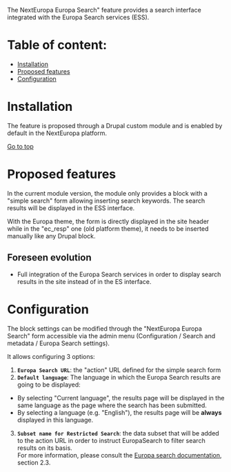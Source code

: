 The NextEuropa Europa Search" feature provides a search interface integrated with the 
Europa Search services (ESS).


Table of content:
=================
- [Installation](#installation)
- [Proposed features](#features)
- [Configuration](#configuration)

# Installation

The feature is proposed through a Drupal custom module and is enabled by default in the NextEuropa platform.

[Go to top](#table-of-content)

# Proposed features

In the current module version, the module only provides a block with a "simple search" form allowing inserting search 
keywords. 
The search results will be displayed in the ESS interface.

With the Europa theme, the form is directly displayed in the site header while in the "ec_resp" one (old platform theme), 
it needs to be inserted manually like any Drupal block. 

## Foreseen evolution

* Full integration of the Europa Search services in order to display search results in the site instead of in the ES interface.

# Configuration
The block settings can be modified through the "NextEuropa Europa Search" form accessible via the admin menu 
(Configuration / Search and metadata / Europa Search settings).

It allows configuring 3 options:
1. **`Europa Search URL`**: the "action" URL defined for the simple search form
2. **`Default language`**: The language in which the Europa Search results are going to be displayed:<br />
* By selecting "Current language", the results page will be displayed in the same language as the page where the search has been submitted.<br />
* By selecting a language (e.g. "English"), the results page will be **always** displayed in this language.
3. **`Subset name for Restricted Search`**: the data subset that will be added to the action URL in order to instruct EuropaSearch to filter search results on its basis.<br />
 For more information, please consult the [Europa search documentation](http://ec.europa.eu/ipg/docs/services/search-guidelines_en.pdf), section  2.3.
